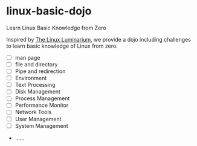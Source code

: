 # linux-basic-dojo
Learn Linux Basic Knowledge from Zero

Inspired by [The Linux Luminarium](https://github.com/pwncollege/linux-luminarium/), we provide a dojo including challenges to learn basic knowledge of Linux from zero.

- [ ] man page
- [ ] file and directory
- [ ] Pipe and redirection
- [ ] Environment
- [ ] Text Processing
- [ ] Disk Management
- [ ] Process Management
- [ ] Performance Monitor
- [ ] Network Tools
- [ ] User Management
- [ ] System Management
- ......
